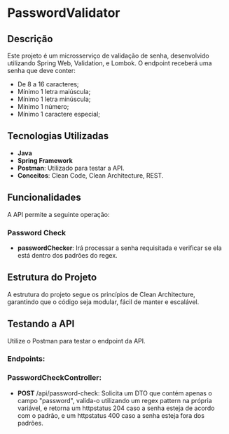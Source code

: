 # PasswordValidator

## Descrição

Este projeto é um microsserviço de validação de senha, desenvolvido utilizando Spring Web, Validation, e Lombok. O endpoint receberá uma senha que deve conter:

- De 8 a 16 caracteres;
- Mínimo 1 letra maiúscula;
- Mínimo 1 letra minúscula;
- Mínimo 1 número;
- Mínimo 1 caractere especial;

## Tecnologias Utilizadas

- **Java**
- **Spring Framework**
- **Postman**: Utilizado para testar a API.
- **Conceitos**: Clean Code, Clean Architecture, REST.

## Funcionalidades

A API permite a seguinte operação:

### Password Check

- **passwordChecker**: Irá processar a senha requisitada e verificar se ela está dentro dos padrões do regex.

## Estrutura do Projeto

A estrutura do projeto segue os princípios de Clean Architecture, garantindo que o código seja modular, fácil de manter e escalável.

## Testando a API
Utilize o Postman para testar o endpoint da API.

### Endpoints:

### PasswordCheckController:
- **POST** /api/password-check: Solicita um DTO que contém apenas o campo "password", valida-o utilizando um regex pattern na própria variável, e retorna um httpstatus 204 caso a senha esteja de acordo com o padrão, e um httpstatus 400 caso a senha esteja fora dos padrões.

